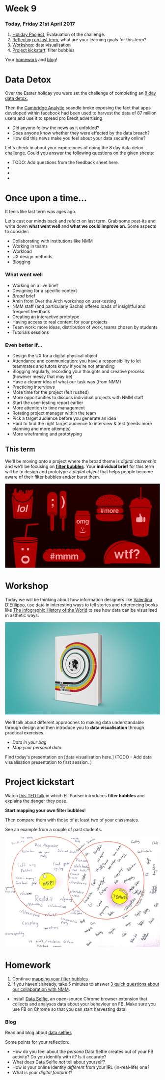 # Week 9

### Today, Friday 21st April 2017

1. [Holiday Paoject](#data-detox), Evalauation of the challenge. 
2. [Reflecting on last term](#once-upon-a-time), what are your learning goals for this term?
3. [Workshop](#workshop): data visualisation
4. [Project kickstart](#project-kickstart): filter bubbles

Your [homework](#homework) and [blog](#blog)!

# Data Detox

Over the Easter holiday you were set the challenge of completing an [8 day data detox.](https://datadetox.myshadow.org/detox)

Then the [Cambridge Analytic](https://www.theguardian.com/news/series/cambridge-analytica-files) scandle broke exposing the fact that apps developed within facebook had been used to harvest the data of 87 million users and use it to spread pro Brexit advertising. 

* Did anyone follow the news as it unfolded? 
* Does anyone know whether they were effected by the data breach? 
* How did this news make you feel about your data security online?

Let's check in about your expereinces of doing the 8 day data detox challenge. Could you answer the following questions on the given sheets:

* TODO: Add questions from the feedback sheet here. 
*
*
*


# Once upon a time...

It feels like last term was ages ago. 

Let's cast our minds back and refelct on last term. Grab some post-its and write down **what went well** and **what we could improve on**. Some aspects to consider:

* Collaborating with institutions like NMM
* Working in teams
* Workload
* UX design methods
* Blogging

### What went well

* Working on a live brief
* Designing for a specific context
* *Broad* brief
* Amin from Over the Arch workshop on user-testing
* NMM staff (and particularly Sacha) offered loads of insightful and frequent feedback
* Creating an interactive prototype
* Having access to real content for your projects
* Team work: more ideas, distribution of work, teams chosen by students
* Tutorials sessions

### Even better if...

* Design the UX for a digital physical object
* Attendance and communication: you have a responsibility to let teammates and tutors know if you're not attending
* Blogging regularly, recording your thoughts and creative process (however messy that may be) 
* Have a clearer idea of what our task was (from NMM)
* Practicing interviews
* More time for the project (felt rushed)
* More opportunities to discuss individual projects with NMM staff
* Start the user-testing report earlier
* More attention to time management
* Rotating project manager within the team
* Pick a target audience before you generate an idea
* Hard to find the right target audience to interview & test (needs more planning and more attempts)
* More wireframing and prototyping

## This term

We'll be moving onto a project where the broad theme is *digital citizenship* and we'll be focusing on **[filter bubbles](../../projects/filter-bubbles)**. Your **individual brief** for this term will be to design and prototype a *digital object* that helps people become aware of their filter bubbles and/or burst them. 

![](../../projects/filter-bubbles/assets/junk-food-analogy.png)

# Workshop

Today we will be thinking about how information designers like [Valentina D'Efilippo](http://www.valentinadefilippo.co.uk/), use data in interesting ways to tell stories and referencing books like [The Infographic History of the World](http://www.valentinadefilippo.co.uk/projects/the-infographic-history-of-the-world/) to see how data can be visualised in asthetic ways. 

[![](assets/infographic-history-of-the-world.jpg)](https://vimeo.com/66145156)

We'll talk about different appraoches to making data understandable through design and then introduce you to **data visualisation** through practical exercises.

* *Data in your bag*  
* *Map your personal data* 

Find today's presentation on [data visualisation here.] (TODO - Add data visualisation presentation to first session. )

# Project kickstart

Watch [this TED talk](https://www.ted.com/talks/eli_pariser_beware_online_filter_bubbles?language=en#t-53082) in which Eli Pariser introduces **filter bubbles** and explains the danger they pose.

**Start mapping your own filter bubbles**!

Then compare them with those of at least two of your classmates.

See an example from a couple of past students.

![](assets/filter-bubbles-venn-diagram.jpg) 

<!--
Individually, write about Filter Bubbles. Reflect on the concept and document your thought process. You can post pictures of scribbled notes, or jot down notes digitally. It doesn't need to be fleshed out and well written. The main goal here is to record your flow of ideas, not to make it beautiful!

Ideally we'd get a variety of responses, from projects that raise awareness about certain aspects of digital citizenship, to others that get people active in protecting their data or changing their data consumption habits.
-->

# Homework

1. Continue [mapping your filter bubbles](#project-kickstart).
2. If you haven't already, take 5 minutes to answer [3 quick questions about our collaboration with NMM](https://ravewebmedia.typeform.com/to/FvNgru).
* Install [Data Selfie](http://dataselfie.it), an open-source Chrome browser extension that collects and analyses data about your behaviour on FB. Make sure you use FB on Chrome so that you can start harvesting data!

### Blog

Read and blog about [data selfies](https://policyreview.info/articles/news/speculative-data-selfies/449)

Some points for your reflection:

* How do you feel about the *persona* Data Selfie creates out of your FB activity? Do you identify with it? Is it accurate?
* What does Data Selfie *not* tell about yourself?
* How is your online identity *different* from your IRL (in-real-life) one?
* What is your *digital footprint*?